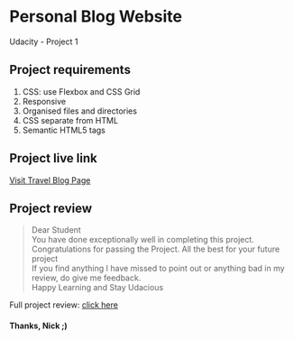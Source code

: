 # Personal Blog Website
Udacity - Project 1

## Project requirements

1. CSS: use Flexbox and CSS Grid
2. Responsive
3. Organised files and directories
4. CSS separate from HTML
5. Semantic HTML5 tags

## Project live link

[Visit Travel Blog Page](https://nicojuhari.github.io/travel-blog/)

## Project review

> Dear Student<br>
You have done exceptionally well in completing this project.<br>
Congratulations for passing the Project. All the best for your future project<br>
If you find anything I have missed to point out or anything bad in my review, do give me feedback.<br>
Happy Learning  and Stay Udacious

Full project review: [click here](https://drive.google.com/file/d/18d6AVh3wkWBP0en3mbddL-DGxvXWxu_f/view?usp=sharing)

#### Thanks, Nick ;)
